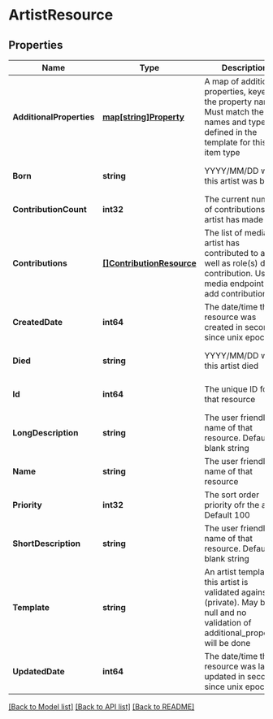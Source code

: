 # ArtistResource

## Properties
Name | Type | Description | Notes
------------ | ------------- | ------------- | -------------
**AdditionalProperties** | [**map[string]Property**](Property.md) | A map of additional properties, keyed on the property name.  Must match the names and types defined in the template for this item type | [optional] [default to null]
**Born** | **string** | YYYY/MM/DD when this artist was born | [optional] [default to null]
**ContributionCount** | **int32** | The current number of contributions the artist has made | [optional] [default to null]
**Contributions** | [**[]ContributionResource**](ContributionResource.md) | The list of media this artist has contributed to as well as role(s) during contribution.  Use media endpoint to add contributions | [optional] [default to null]
**CreatedDate** | **int64** | The date/time this resource was created in seconds since unix epoch | [optional] [default to null]
**Died** | **string** | YYYY/MM/DD when this artist died | [optional] [default to null]
**Id** | **int64** | The unique ID for that resource | [optional] [default to null]
**LongDescription** | **string** | The user friendly name of that resource. Defaults to blank string | [optional] [default to null]
**Name** | **string** | The user friendly name of that resource | [default to null]
**Priority** | **int32** | The sort order priority ofr the artist.  Default 100 | [optional] [default to null]
**ShortDescription** | **string** | The user friendly name of that resource. Defaults to blank string | [optional] [default to null]
**Template** | **string** | An artist template this artist is validated against (private). May be null and no validation of additional_properties will be done | [optional] [default to null]
**UpdatedDate** | **int64** | The date/time this resource was last updated in seconds since unix epoch | [optional] [default to null]

[[Back to Model list]](../README.md#documentation-for-models) [[Back to API list]](../README.md#documentation-for-api-endpoints) [[Back to README]](../README.md)



